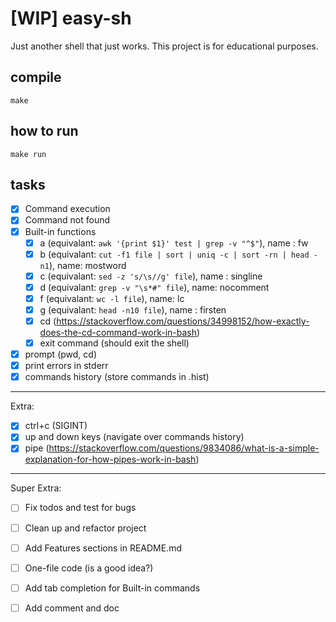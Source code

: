 # [WIP] easy-sh
Just another shell that just works. This project is for educational purposes.

## compile
`make`

## how to run
`make run`

## tasks
- [x] Command execution
- [x] Command not found
- [x] Built-in functions
  - [x] a (equivalant: `awk '{print $1}' test | grep -v "^$"`), name : fw
  - [x] b (equivalant: `cut -f1 file | sort | uniq -c | sort -rn | head -n1`), name: mostword
  - [x] c (equivalant: `sed -z 's/\s//g' file`), name : singline
  - [x] d (equivalant: `grep -v "\s*#" file`), name: nocomment
  - [x] f (equivalant: `wc -l file`), name: lc
  - [x] g (equivalant: `head -n10 file`), name : firsten
  - [x] cd (https://stackoverflow.com/questions/34998152/how-exactly-does-the-cd-command-work-in-bash)
  - [x] exit command (should exit the shell)
- [x] prompt (pwd, cd)
- [x] print errors in stderr
- [x] commands history (store commands in .hist)

---

Extra:

- [x] ctrl+c (SIGINT)
- [x] up and down keys (navigate over commands history)
- [x] pipe (https://stackoverflow.com/questions/9834086/what-is-a-simple-explanation-for-how-pipes-work-in-bash)

---

Super Extra:

- [ ] Fix todos and test for bugs
- [ ] Clean up and refactor project 
- [ ] Add Features sections in README.md
- [ ] One-file code (is a good idea?)
- [ ] Add tab completion for Built-in commands
- [ ] Add comment and doc

